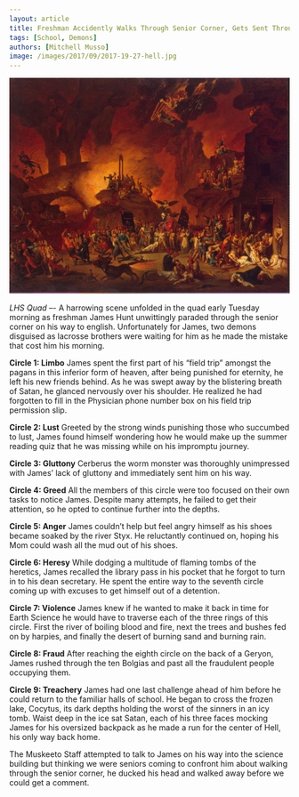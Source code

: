 ```yaml
---
layout: article
title: Freshman Accidently Walks Through Senior Corner, Gets Sent Through Dante's Nine Circles of Hell
tags: [School, Demons]
authors: [Mitchell Musso]
image: /images/2017/09/2017-19-27-hell.jpg
---
```

![The Senior Corner](/images/2017/09/2017-09-27-hell.jpg)

*LHS Quad* –- A harrowing scene unfolded in the quad early Tuesday morning as freshman James Hunt unwittingly paraded through the senior corner on his way to english. Unfortunately for James, two demons disguised as lacrosse brothers were waiting for him as he made the mistake that cost him his morning.

**Circle 1: Limbo**
James spent the first part of his “field trip” amongst the pagans in this inferior form of heaven, after being punished for eternity, he left his new friends behind. As he was swept away by the blistering breath of Satan, he glanced nervously over his shoulder. He realized he had forgotten to fill in the Physician phone number box on his field trip permission slip.

**Circle 2: Lust**
Greeted by the strong winds punishing those who succumbed to lust, James found himself wondering how he would make up the summer reading quiz that he was missing while on his impromptu journey.

**Circle 3: Gluttony**
Cerberus the worm monster was thoroughly unimpressed with James’ lack of gluttony and immediately sent him on his way.

**Circle 4: Greed**
All the members of this circle were too focused on their own tasks to notice James. Despite many attempts, he failed to get their attention, so he opted to continue further into the depths.

**Circle 5: Anger**
James couldn’t help but feel angry himself as his shoes became soaked by the river Styx. He reluctantly continued on, hoping his Mom could wash all the mud out of his shoes.

**Circle 6: Heresy**
While dodging a multitude of flaming tombs of the heretics, James recalled the library pass in his pocket that he forgot to turn in to his dean secretary. He spent the entire way to the seventh circle coming up with excuses to get himself out of a detention.

**Circle 7: Violence**
James knew if he wanted to make it back in time for Earth Science he would have to traverse each of the three rings of this circle. First the river of boiling blood and fire, next the trees and bushes fed on by harpies, and finally the desert of burning sand and burning rain.

**Circle 8: Fraud**
After reaching the eighth circle on the back of a Geryon, James rushed through the ten Bolgias and past all the fraudulent people occupying them.

**Circle 9: Treachery**
James had one last challenge ahead of him before he could return to the familiar halls of school. He began to cross the frozen lake, Cocytus, its dark depths holding the worst of the sinners in an icy tomb. Waist deep in the ice sat Satan, each of his three faces mocking James for his oversized backpack as he made a run for the center of Hell, his only way back home.

The Muskeeto Staff attempted to talk to James on his way into the science building but thinking we were seniors coming to confront him about walking through the senior corner, he ducked his head and walked away before we could get a comment.
